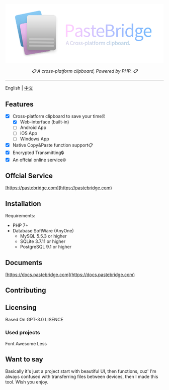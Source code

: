 ![Banner](public/assets/pastebridge-banner.png)


<div align="center"><em><p>📋 A cross-platform clipboard, Powered by PHP. 📋</p></em></div>

***

English | [中文](./README-CN.md)

## Features

- [x] Cross-platform clipboard to save your time⏰
  - [x] Web-interface (built-in)
  - [ ] Android App
  - [ ] iOS App
  - [ ] Windows App
- [x] Native Copy&Paste function support📋
- [x] Encrypted Transmitting🔒
- [x] An offcial online service🌐

## Offcial Service
[https://pastebridge.com](https://pastebridge.com)


## Installation
Requirements:
- PHP 7+
- Database SoftWare (AnyOne)
  - MySQL 5.5.3 or higher
  - SQLite 3.7.11 or higher
  - PostgreSQL 9.1 or higher

## Documents
[https://docs.pastebridge.com](https://docs.pastebridge.com)

## Contributing

## Licensing

Based On GPT-3.0 LISENCE

### Used projects

Font Awesome
Less


## Want to say

Basically it's just a project start with beautiful UI, then functions, cuz' I'm always confused with transferring files between devices, then I made this tool. Wish you enjoy.


